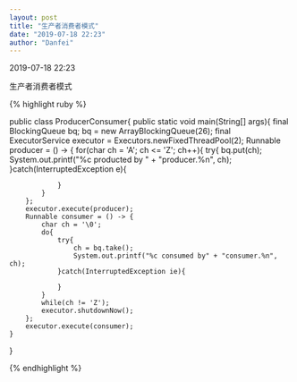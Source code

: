 ```yaml
---
layout: post
title: "生产者消费者模式"
date: "2019-07-18 22:23"
author: "Danfei"
---
```

2019-07-18 22:23

生产者消费者模式

{% highlight ruby %}

public class ProducerConsumer{
	public static void main(String[] args){
		final BlockingQueue<Character> bq;
		bq = new ArrayBlockingQueue<Character>(26);
		final ExecutorService executor = Executors.newFixedThreadPool(2);
		Runnable producer = () -> {
			for(char ch = 'A'; ch <= 'Z'; ch++){
				try{
					bq.put(ch);
					System.out.printf("%c producted by " + "producer.%n", ch);
				}catch(InterruptedException e){
					
				}
			}
		};
		executor.execute(producer);
		Runnable consumer = () -> {
			char ch = '\0';
			do{
				try{
					ch = bq.take();
					System.out.printf("%c consumed by" + "consumer.%n", ch);
				}catch(InterruptedException ie){
				
				}
			}
			while(ch != 'Z');
			executor.shutdownNow();
		};
		executor.execute(consumer);
	} 
}

{% endhighlight %}
